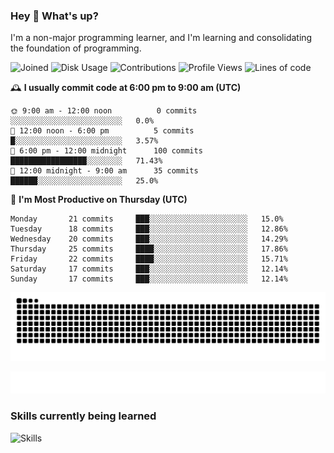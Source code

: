 ### Hey :wave: What's up?

I'm a non-major programming learner, and I'm learning and consolidating the foundation of programming.

<!--START_SECTION:waka-->
![Joined](http://img.shields.io/badge/Joined-9%20years%20ago-6D67E4?style=flat&labelColor=453C67)
![Disk Usage](http://img.shields.io/badge/Github%27s%20Storage-603.7%20MB-FD841F?style=flat&labelColor=E14D2A)
![Contributions](http://img.shields.io/badge/Contributions%20in%202025-135-7DCE13?style=flat&labelColor=2B7A0B)
![Profile Views](http://img.shields.io/badge/Profile%20Views-0-3AB4F2?style=flat&labelColor=0078AA)
![Lines of code](https://img.shields.io/badge/Lines%20of%20code-2%20Million%20Lines%20of%20code-FF8B8B?style=flat&labelColor=EB4747)

🕰️ **I usually commit code at 6:00 pm to 9:00 am (UTC)** 

```text
🌞 9:00 am - 12:00 noon          0 commits      ░░░░░░░░░░░░░░░░░░░░░░░░░   0.0% 
🌆 12:00 noon - 6:00 pm          5 commits      █░░░░░░░░░░░░░░░░░░░░░░░░   3.57% 
🌃 6:00 pm - 12:00 midnight      100 commits    █████████████████░░░░░░░░   71.43% 
🌙 12:00 midnight - 9:00 am      35 commits     ██████░░░░░░░░░░░░░░░░░░░   25.0%
```
📅 **I'm Most Productive on Thursday (UTC)** 

```text
Monday       21 commits     ███░░░░░░░░░░░░░░░░░░░░░░   15.0% 
Tuesday      18 commits     ███░░░░░░░░░░░░░░░░░░░░░░   12.86% 
Wednesday    20 commits     ███░░░░░░░░░░░░░░░░░░░░░░   14.29% 
Thursday     25 commits     ████░░░░░░░░░░░░░░░░░░░░░   17.86% 
Friday       22 commits     ████░░░░░░░░░░░░░░░░░░░░░   15.71% 
Saturday     17 commits     ███░░░░░░░░░░░░░░░░░░░░░░   12.14% 
Sunday       17 commits     ███░░░░░░░░░░░░░░░░░░░░░░   12.14%
```

<!--END_SECTION:waka-->

![Snake animation](https://raw.githubusercontent.com/dirname/dirname/output/snake.svg)

![metrics](github-metrics.svg)

### Skills currently being learned

![Skills](https://skillicons.dev/icons?i=linux,rust,go,solidity,typescript,bash,git,postgres,mysql,redis,mongo,docker,kubernetes,grafana,prometheus)
